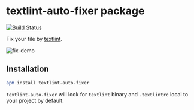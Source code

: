 # textlint-auto-fixer package

[![Build Status](https://travis-ci.org/uraway/textlint-auto-fixer.svg?branch=master)](https://travis-ci.org/uraway/textlint-auto-fixer)

Fix your file by [textlint](https://textlint.github.io/).

![fix-demo](https://cloud.githubusercontent.com/assets/15242484/17075866/99c89cc8-50dc-11e6-9e46-f861263321c1.gif)

## Installation

```bash
apm install textlint-auto-fixer
```

`textlint-auto-fixer` will look for `textlint` binary and `.textlintrc` local to your project by default.
